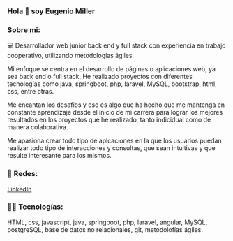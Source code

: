### Hola 👋 soy Eugenio Miller

### Sobre mi: 

:computer: Desarrollador web junior back end y full stack con experiencia en trabajo cooperativo, utilizando metodologías ágiles.

Mi enfoque se centra en el desarrollo de páginas o aplicaciones web, ya sea back end o full stack. He realizado proyectos con diferentes tecnologías como java, springboot, php, laravel, MySQL, bootstrap, html, css, entre otras. 

Me encantan los desafíos y eso es algo que ha hecho que me mantenga en constante aprendizaje desde el inicio de mi carrera para lograr los mejores resultados en los proyectos que he realizado, tanto indicidual como de manera colaborativa. 

Me apasiona crear todo tipo de aplcaciones en la que los usuarios puedan realizar todo tipo de interacciones y consultas, que sean intuitivas y que resulte interesante para los mismos. 

### :link: Redes:

[LinkedIn](https://www.linkedin.com/in/eugeniomiller/)


### :man_technologist: Tecnologías:

HTML, css, javascript, java, springboot, php, laravel, angular, MySQL, postgreSQL, base de datos no relacionales, git, metodolofías ágiles.

<!--
**EugenioMiller/EugenioMiller** is a ✨ _special_ ✨ repository because its `README.md` (this file) appears on your GitHub profile.

Here are some ideas to get you started:

- 🔭 I’m currently working on ...
- 🌱 I’m currently learning ...
- 👯 I’m looking to collaborate on ...
- 🤔 I’m looking for help with ...
- 💬 Ask me about ...
- 📫 How to reach me: ...
- 😄 Pronouns: ...
- ⚡ Fun fact: ...
-->
